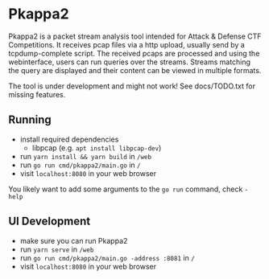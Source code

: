# Pkappa2

Pkappa2 is a packet stream analysis tool intended for Attack & Defense CTF Competitions.
It receives pcap files via a http upload, usually send by a tcpdump-complete script.
The received pcaps are processed and using the webinterface, users can run queries over the streams.
Streams matching the query are displayed and their content can be viewed in multiple formats.

The tool is under development and might not work!
See docs/TODO.txt for missing features.

## Running

- install required dependencies
    - libpcap (e.g. `apt install libpcap-dev`)
- run `yarn install && yarn build` in `/web`
- run `go run cmd/pkappa2/main.go` in `/`
- visit `localhost:8080` in your web browser

You likely want to add some arguments to the `go run` command, check `-help`

## UI Development

- make sure you can run Pkappa2
- run `yarn serve` in `/web`
- run `go run cmd/pkappa2/main.go -address :8081` in `/`
- visit `localhost:8080` in your web browser
